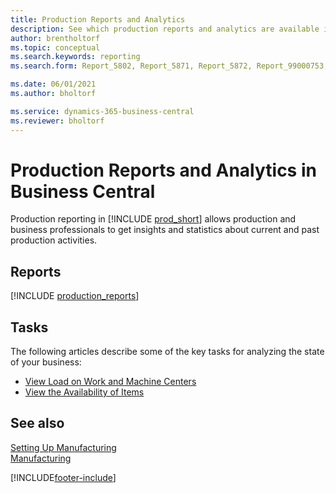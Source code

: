 ```yaml
---
title: Production Reports and Analytics
description: See which production reports and analytics are available in the standard version of Business Central so that you can keep track of your business.
author: brentholtorf
ms.topic: conceptual
ms.search.keywords: reporting
ms.search.form: Report_5802, Report_5871, Report_5872, Report_99000753, Report_99000756, Report_99000757, Report_99000758, Report_99000762, Report_99000791, Report_99000780, Report_99000783, Report_99000784, Report_99000788, Report_99000767, Report_99000791

ms.date: 06/01/2021
ms.author: bholtorf

ms.service: dynamics-365-business-central
ms.reviewer: bholtorf
---
```

# Production Reports and Analytics in Business Central

Production reporting in [!INCLUDE [prod_short](includes/prod_short.md)] allows production and business professionals to get insights and statistics about current and past production activities.  

## Reports
[!INCLUDE [production_reports](includes/production-reports-include.md)]

## Tasks

The following articles describe some of the key tasks for analyzing the state of your business:

* [View Load on Work and Machine Centers](production-how-to-view-the-load-on-work-centers.md)  
* [View the Availability of Items](inventory-how-availability-overview.md)

## See also

[Setting Up Manufacturing](production-configure-production-processes.md)  
[Manufacturing](production-manage-manufacturing.md)  

[!INCLUDE[footer-include](includes/footer-banner.md)]
